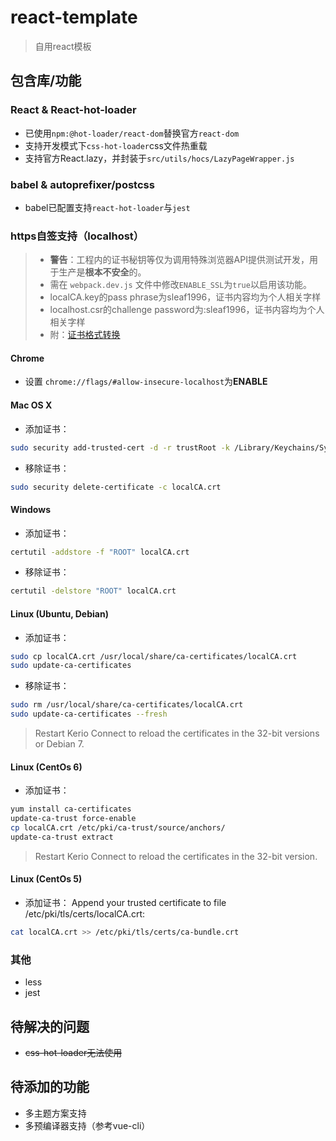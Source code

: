 # react-template
>自用react模板

## 包含库/功能
### React & React-hot-loader
- 已使用`npm:@hot-loader/react-dom`替换官方`react-dom`
- 支持开发模式下`css-hot-loader`css文件热重载
- 支持官方React.lazy，并封装于`src/utils/hocs/LazyPageWrapper.js`

### babel &  autoprefixer/postcss
- babel已配置支持`react-hot-loader`与`jest`

### https自签支持（localhost）
> - **警告**：工程内的证书秘钥等仅为调用特殊浏览器API提供测试开发，用于生产是**根本不安全**的。
> - 需在 `webpack.dev.js` 文件中修改`ENABLE_SSL`为`true`以启用该功能。
> - localCA.key的pass phrase为sleaf1996，证书内容均为个人相关字样
> - localhost.csr的challenge password为:sleaf1996，证书内容均为个人相关字样
> - 附：[证书格式转换](https://vimsky.com/article/3608.html)
#### Chrome
- 设置 `chrome://flags/#allow-insecure-localhost`为**ENABLE**
#### Mac OS X
- 添加证书： 
```bash
sudo security add-trusted-cert -d -r trustRoot -k /Library/Keychains/System.keychain localCA.crt
```
- 移除证书： 
```bash
sudo security delete-certificate -c localCA.crt
```
#### Windows
- 添加证书： 
```bash
certutil -addstore -f "ROOT" localCA.crt
```
- 移除证书： 
```bash
certutil -delstore "ROOT" localCA.crt
```
#### Linux (Ubuntu, Debian)
- 添加证书：
```bash
sudo cp localCA.crt /usr/local/share/ca-certificates/localCA.crt
sudo update-ca-certificates
```
- 移除证书：
```bash
sudo rm /usr/local/share/ca-certificates/localCA.crt
sudo update-ca-certificates --fresh
```
>Restart Kerio Connect to reload the certificates in the 32-bit versions or Debian 7.
#### Linux (CentOs 6)
- 添加证书：
```bash
yum install ca-certificates
update-ca-trust force-enable
cp localCA.crt /etc/pki/ca-trust/source/anchors/
update-ca-trust extract
```
>Restart Kerio Connect to reload the certificates in the 32-bit version.
#### Linux (CentOs 5)
- 添加证书：
Append your trusted certificate to file /etc/pki/tls/certs/localCA.crt: 
```bash
cat localCA.crt >> /etc/pki/tls/certs/ca-bundle.crt
```

### 其他
- less
- jest

## 待解决的问题
- ~~css-hot-loader无法使用~~

## 待添加的功能
- 多主题方案支持
- 多预编译器支持（参考vue-cli）

